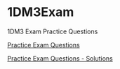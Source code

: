 # 1DM3Exam
1DM3 Exam Practice Questions

[Practice Exam Questions](1DM3ExamPractice.pdf)

[Practice Exam Questions - Solutions](1DM3ExamPracticeSolutions.pdf)
